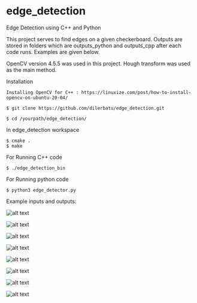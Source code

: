 # edge_detection
Edge Detection using C++ and Python

This project serves to find edges on a given checkerboard. 
Outputs are stored in folders which are outputs_python and outputs_cpp after each code runs.
Examples are given below.


OpenCV version 4.5.5 was used in this project. Hough transform was used as the main method. 



Installation

```
Installing OpenCV for C++ : https://linuxize.com/post/how-to-install-opencv-on-ubuntu-20-04/
```

```
$ git clone https://github.com/dilerbatu/edge_detection.git
```

```
$ cd /yourpath/edge_detection/
```

In edge_detection workspace
```
$ cmake .
$ make
```


For Running C++ code
```
$ ./edge_detection_bin
```



For Running python code

```
$ python3 edge_detector.py
```





Example inputs and outputs:

![alt text](https://github.com/dilerbatu/edge_detection/blob/main/data/Image_11.png?raw=true)

![alt text](https://github.com/dilerbatu/edge_detection/blob/main/all_outputs/output_2.jpg?raw=true)



![alt text](https://github.com/dilerbatu/edge_detection/blob/main/data/Image_2.png?raw=true)

![alt text](https://github.com/dilerbatu/edge_detection/blob/main/all_outputs/output_1.jpg?raw=true)



![alt text](https://github.com/dilerbatu/edge_detection/blob/main/data/Image_8.png?raw=true)

![alt text](https://github.com/dilerbatu/edge_detection/blob/main/all_outputs/output_10.jpg?raw=true)




![alt text](https://github.com/dilerbatu/edge_detection/blob/main/data/Image_4.png?raw=true)

![alt text](https://github.com/dilerbatu/edge_detection/blob/main/all_outputs/output_6.jpg?raw=true)





